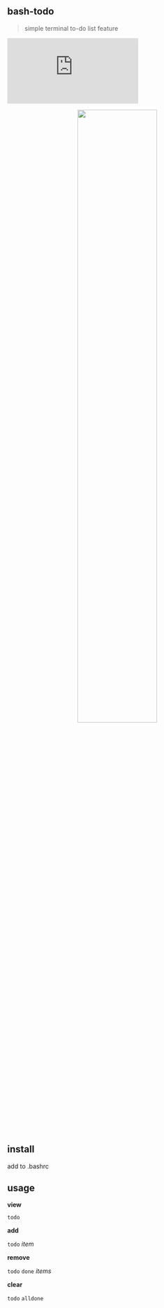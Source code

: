 ## bash-todo

> simple terminal to-do list feature

[![size](https://img.shields.io/github/size/elliottomlinson/bash-todo/todo.sh)](https://raw.githubusercontent.com/elliottomlinson/bash-todo/main/todo.sh)

<p align="center">
  <img src="https://user-images.githubusercontent.com/8680290/137635416-152af68f-5c01-4d9b-883f-54a94fc4e7a1.png" width="60%">
</p>

## install

add to .bashrc

## usage

**view**

  ``todo``

**add**

  ``todo`` *item*

**remove**

  ``todo`` ``done`` *items*

**clear**

  ``todo`` ``alldone``
